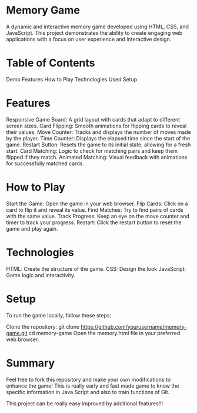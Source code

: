 # Memory Game
A dynamic and interactive memory game developed using HTML, CSS, and JavaScript. This project demonstrates the ability to create engaging web applications with a focus on user experience and interactive design.

# Table of Contents
Demo
Features
How to Play
Technologies Used
Setup

# Features
Responsive Game Board: A grid layout with cards that adapt to different screen sizes.
Card Flipping: Smooth animations for flipping cards to reveal their values.
Move Counter: Tracks and displays the number of moves made by the player.
Time Counter: Displays the elapsed time since the start of the game.
Restart Button: Resets the game to its initial state, allowing for a fresh start.
Card Matching: Logic to check for matching pairs and keep them flipped if they match.
Animated Matching: Visual feedback with animations for successfully matched cards.

# How to Play
Start the Game: Open the game in your web browser.
Flip Cards: Click on a card to flip it and reveal its value.
Find Matches: Try to find pairs of cards with the same value.
Track Progress: Keep an eye on the move counter and timer to track your progress.
Restart: Click the restart button to reset the game and play again.

# Technologies
HTML: Create the structure of the game.
CSS: Design the look
JavaScript: Game logic and interactivity.

# Setup
To run the game locally, follow these steps:

Clone the repository:
git clone https://github.com/yourusername/memory-game.git
cd memory-game
Open the memory.html file in your preferred web browser.

# Summary
Feel free to fork this repository and make your own modifications to enhance the game!
This is really early and fast made game to know the specific information in Java Script and also to train functions of Git.

This project can be really easy improved by additional features!!!
